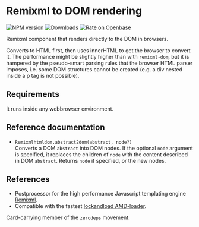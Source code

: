 <h1>Remixml to DOM rendering</h1>

[![NPM version](http://img.shields.io/npm/v/remixml-htmldom.svg?style=flat)](https://npmjs.org/package/remixml-htmldom)
[![Downloads](https://img.shields.io/npm/dm/remixml-htmldom.svg?style=flat)](https://npmjs.org/package/remixml-htmldom)
[![Rate on Openbase](https://badges.openbase.io/js/rating/remixml-htmldom.svg)](https://openbase.io/js/remixml-htmldom?utm_source=embedded&utm_medium=badge&utm_campaign=rate-badge)

Remixml component that renders directly to the DOM in browsers.

Converts to HTML first, then uses innerHTML to get the browser to convert it.
The performance might be slightly higher than with `remixml-dom`, but
it is hampered by the
pseudo-smart parsing rules that the browser HTML parser imposes, i.e.
some DOM structures cannot be created (e.g. a div nested inside a p tag
is not possible).

## Requirements

It runs inside any webbrowser environment.

## Reference documentation

- `Remixmlhtmldom.abstract2dom(abstract, node?)`<br />
  Converts a DOM `abstract` into DOM nodes.  If the optional `node` argument
  is specified, it replaces the children of `node` with the content
  described in DOM `abstract`.  Returns `node` if specified, or the new
  nodes.

## References

- Postprocessor for the high performance Javascript templating engine
  [Remixml](http://remixml.org/).
- Compatible with the
  fastest [lockandload AMD-loader](https://www.npmjs.com/package/lockandload).

Card-carrying member of the `zerodeps` movement.
